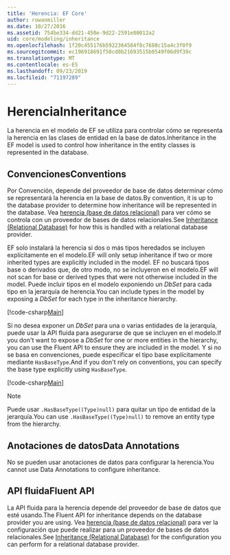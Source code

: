 ```yaml
---
title: 'Herencia: EF Core'
author: rowanmiller
ms.date: 10/27/2016
ms.assetid: 754be334-dd21-450e-9d22-2591e80012a2
uid: core/modeling/inheritance
ms.openlocfilehash: 1f20c455176b5922364584f8c7688c15a4c3f0f9
ms.sourcegitcommit: ec196918691f50cd0b21693515b0549f06d9f39c
ms.translationtype: MT
ms.contentlocale: es-ES
ms.lasthandoff: 09/23/2019
ms.locfileid: "71197289"
---
```

# <a name="inheritance"></a><span data-ttu-id="88d27-102">Herencia</span><span class="sxs-lookup"><span data-stu-id="88d27-102">Inheritance</span></span>

<span data-ttu-id="88d27-103">La herencia en el modelo de EF se utiliza para controlar cómo se representa la herencia en las clases de entidad en la base de datos.</span><span class="sxs-lookup"><span data-stu-id="88d27-103">Inheritance in the EF model is used to control how inheritance in the entity classes is represented in the database.</span></span>

## <a name="conventions"></a><span data-ttu-id="88d27-104">Convenciones</span><span class="sxs-lookup"><span data-stu-id="88d27-104">Conventions</span></span>

<span data-ttu-id="88d27-105">Por Convención, depende del proveedor de base de datos determinar cómo se representará la herencia en la base de datos.</span><span class="sxs-lookup"><span data-stu-id="88d27-105">By convention, it is up to the database provider to determine how inheritance will be represented in the database.</span></span> <span data-ttu-id="88d27-106">Vea [herencia (base de datos relacional)](relational/inheritance.md) para ver cómo se controla con un proveedor de bases de datos relacionales.</span><span class="sxs-lookup"><span data-stu-id="88d27-106">See [Inheritance (Relational Database)](relational/inheritance.md) for how this is handled with a relational database provider.</span></span>

<span data-ttu-id="88d27-107">EF solo instalará la herencia si dos o más tipos heredados se incluyen explícitamente en el modelo.</span><span class="sxs-lookup"><span data-stu-id="88d27-107">EF will only setup inheritance if two or more inherited types are explicitly included in the model.</span></span> <span data-ttu-id="88d27-108">EF no buscará tipos base o derivados que, de otro modo, no se incluyeron en el modelo.</span><span class="sxs-lookup"><span data-stu-id="88d27-108">EF will not scan for base or derived types that were not otherwise included in the model.</span></span> <span data-ttu-id="88d27-109">Puede incluir tipos en el modelo exponiendo un *DbSet<TEntity>*  para cada tipo en la jerarquía de herencia.</span><span class="sxs-lookup"><span data-stu-id="88d27-109">You can include types in the model by exposing a *DbSet<TEntity>* for each type in the inheritance hierarchy.</span></span>

[!code-csharp[Main](../../../samples/core/Modeling/Conventions/InheritanceDbSets.cs?highlight=3-4&name=Model)]

<span data-ttu-id="88d27-110">Si no desea exponer un *DbSet<TEntity>*  para una o varias entidades de la jerarquía, puede usar la API fluida para asegurarse de que se incluyen en el modelo.</span><span class="sxs-lookup"><span data-stu-id="88d27-110">If you don't want to expose a *DbSet<TEntity>* for one or more entities in the hierarchy, you can use the Fluent API to ensure they are included in the model.</span></span>
<span data-ttu-id="88d27-111">Y si no se basa en convenciones, puede especificar el tipo base explícitamente mediante `HasBaseType`.</span><span class="sxs-lookup"><span data-stu-id="88d27-111">And if you don't rely on conventions, you can specify the base type explicitly using `HasBaseType`.</span></span>

[!code-csharp[Main](../../../samples/core/Modeling/Conventions/InheritanceModelBuilder.cs?highlight=7&name=Context)]

> [!NOTE]
> <span data-ttu-id="88d27-112">Puede usar `.HasBaseType((Type)null)` para quitar un tipo de entidad de la jerarquía.</span><span class="sxs-lookup"><span data-stu-id="88d27-112">You can use `.HasBaseType((Type)null)` to remove an entity type from the hierarchy.</span></span>

## <a name="data-annotations"></a><span data-ttu-id="88d27-113">Anotaciones de datos</span><span class="sxs-lookup"><span data-stu-id="88d27-113">Data Annotations</span></span>

<span data-ttu-id="88d27-114">No se pueden usar anotaciones de datos para configurar la herencia.</span><span class="sxs-lookup"><span data-stu-id="88d27-114">You cannot use Data Annotations to configure inheritance.</span></span>

## <a name="fluent-api"></a><span data-ttu-id="88d27-115">API fluida</span><span class="sxs-lookup"><span data-stu-id="88d27-115">Fluent API</span></span>

<span data-ttu-id="88d27-116">La API fluida para la herencia depende del proveedor de base de datos que esté usando.</span><span class="sxs-lookup"><span data-stu-id="88d27-116">The Fluent API for inheritance depends on the database provider you are using.</span></span> <span data-ttu-id="88d27-117">Vea [herencia (base de datos relacional)](relational/inheritance.md) para ver la configuración que puede realizar para un proveedor de bases de datos relacionales.</span><span class="sxs-lookup"><span data-stu-id="88d27-117">See [Inheritance (Relational Database)](relational/inheritance.md) for the configuration you can perform for a relational database provider.</span></span>
